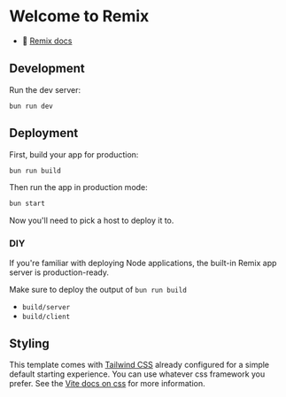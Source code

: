 # Welcome to Remix

- 📖 [Remix docs](https://remix.run/docs)

## Development

Run the dev server:

```shellscript
bun run dev
```

## Deployment

First, build your app for production:

```sh
bun run build
```

Then run the app in production mode:

```sh
bun start
```

Now you'll need to pick a host to deploy it to.

### DIY

If you're familiar with deploying Node applications, the built-in Remix app server is production-ready.

Make sure to deploy the output of `bun run build`

- `build/server`
- `build/client`

## Styling

This template comes with [Tailwind CSS](https://tailwindcss.com/) already configured for a simple default starting experience. You can use whatever css framework you prefer. See the [Vite docs on css](https://vitejs.dev/guide/features.html#css) for more information.
